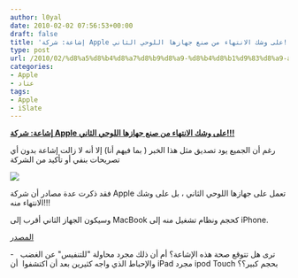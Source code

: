 ```yaml
---
author: l0yal
date: 2010-02-02 07:56:53+00:00
draft: false
title: 'إشاعة: شركة Apple على وشك الانتهاء من صنع جهازها اللوحي الثاني!!!'
type: post
url: /2010/02/%d8%a5%d8%b4%d8%a7%d8%b9%d8%a9-%d8%b4%d8%b1%d9%83%d8%a9-apple-%d8%b9%d9%84%d9%89-%d9%88%d8%b4%d9%83-%d8%a7%d9%84%d8%a3%d9%86%d8%aa%d9%87%d8%a7%d8%a1-%d9%85%d9%86-%d8%b5%d9%86%d8%b9-%d8%ac%d9%87%d8%a7/
categories:
- Apple
- عتاد
tags:
- Apple
- iSlate
---
```


[**إشاعة: شركة Apple على وشك الانتهاء من صنع جهازها اللوحي الثاني!!!**](http://www.it-scoop.com/2010/02/%d8%a5%d8%b4%d8%a7%d8%b9%d8%a9-%d8%b4%d8%b1%d9%83%d8%a9-apple-%d8%b9%d9%84%d9%89-%d9%88%d8%b4%d9%83-%d8%a7%d9%84%d8%a3%d9%86%d8%aa%d9%87%d8%a7%d8%a1-%d9%85%d9%86-%d8%b5%d9%86%d8%b9-%d8%ac%d9%87%d8%a7/)


رغم أن الجميع يود تصديق مثل هذا الخبر ( بما فيهم أنا) إلا أنه لا زالت إشاعة بدون أي تصريحات بنفي أو تأكيد من الشركة

[![](http://www.it-scoop.com/wp-content/uploads/2010/02/apple-islate_2.jpg)
](http://www.it-scoop.com/2010/02/%d8%a5%d8%b4%d8%a7%d8%b9%d8%a9-%d8%b4%d8%b1%d9%83%d8%a9-apple-%d8%b9%d9%84%d9%89-%d9%88%d8%b4%d9%83-%d8%a7%d9%84%d8%a3%d9%86%d8%aa%d9%87%d8%a7%d8%a1-%d9%85%d9%86-%d8%b5%d9%86%d8%b9-%d8%ac%d9%87%d8%a7/)

فقد ذكرت عدة مصادر أن شركة Apple تعمل على جهازها اللوحي الثاني ، بل على وشك الانتهاء منه!!!

وسيكون الجهاز الثاني أقرب إلى MacBook كحجم ونظام تشغيل منه إلى iPhone.

[المصدر](http://www.techcrunch.com/2010/02/01/apple-tablet-os-x-ipad/)

-   ترى هل تتوقع صحة هذه الإشاعة؟ أم أن ذلك مجرد محاولة "للتنفيس" عن الغضب والإحباط الذي واجه كثيرين بعد أن اكتشفوا  أن iPad مجرد ipod Touch بحجم كبير؟؟
